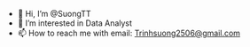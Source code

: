 - 👋 Hi, I’m @SuongTT
- 👀 I’m interested in Data Analyst
- 📫 How to reach me with email: Trinhsuong2506@gmail.com

<!---
SuongTT/SuongTT is a ✨ special ✨ repository because its `README.md` (this file) appears on your GitHub profile.
You can click the Preview link to take a look at your changes.
--->
